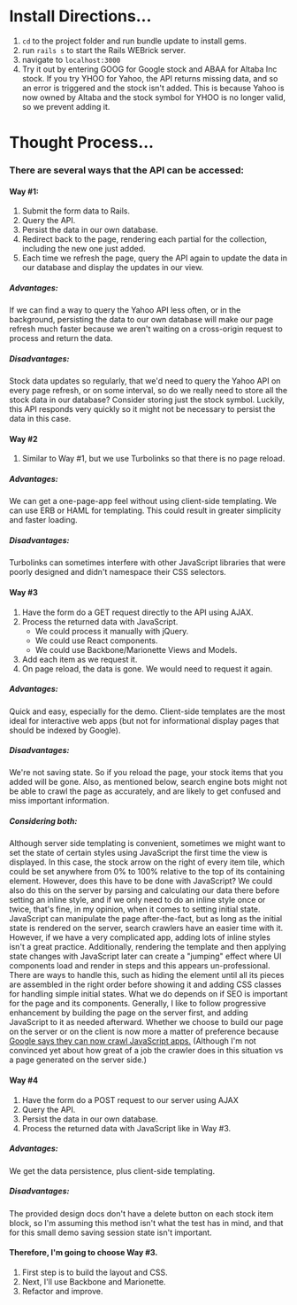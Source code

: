 # Install Directions...
1. `cd` to the project folder and run bundle update to install gems.
2. run `rails s` to start the Rails WEBrick server.
3. navigate to `localhost:3000`
4. Try it out by entering GOOG for Google stock and ABAA for Altaba Inc stock. If you try YHOO for Yahoo, the API returns missing data, and so an error is triggered and the stock isn't added. This is because Yahoo is now owned by Altaba and the stock symbol for YHOO is no longer valid, so we prevent adding it.
# Thought Process...
### There are several ways that the API can be accessed:
#### Way #1:
1. Submit the form data to Rails.
2. Query the API.
3. Persist the data in our own database.
4. Redirect back to the page, rendering each partial for the collection, including the new one just added.
5. Each time we refresh the page, query the API again to update the data in our database and display the updates in our view.

##### Advantages:
If we can find a way to query the Yahoo API less often, or in the background, persisting the data to our own database will make our page refresh much faster because we aren't waiting on a cross-origin request to process and return the data.

##### Disadvantages:
Stock data updates so regularly, that we'd need to query the Yahoo API on every page refresh, or on some interval, so do we really need to store all the stock data in our database? Consider storing just the stock symbol. Luckily, this API responds very quickly so it might not be necessary to persist the data in this case.

#### Way #2
1. Similar to Way #1, but we use Turbolinks so that there is no page reload.
##### Advantages:
We can get a one-page-app feel without using client-side templating. We can use ERB or HAML for templating. This could result in greater simplicity and faster loading.
##### Disadvantages:
Turbolinks can sometimes interfere with other JavaScript libraries that were poorly designed and didn't namespace their CSS selectors.

#### Way #3
1. Have the form do a GET request directly to the API using AJAX.
2. Process the returned data with JavaScript.
    * We could process it manually with jQuery.
    * We could use React components.
    * We could use Backbone/Marionette Views and Models.
3. Add each item as we request it.
4. On page reload, the data is gone. We would need to request it again.
##### Advantages:
Quick and easy, especially for the demo.
Client-side templates are the most ideal for interactive web apps (but not for informational display pages that should be indexed by Google).
##### Disadvantages:
We're not saving state. So if you reload the page, your stock items that you added will be gone.
Also, as mentioned below, search engine bots might not be able to crawl the page as accurately, and are likely to get confused and miss important information.
##### Considering both:
Although server side templating is convenient, sometimes we might want to set the state of certain styles using JavaScript the first time the view is displayed. In this case, the stock arrow on the right of every item tile, which could be set anywhere from 0% to 100% relative to the top of its containing element. However, does this have to be done with JavaScript? We could also do this on the server by parsing and calculating our data there before setting an inline style, and if we only need to do an inline style once or twice, that's fine, in my opinion, when it comes to setting initial state. JavaScript can manipulate the page after-the-fact, but as long as the initial state is rendered on the server, search crawlers have an easier time with it. However, if we have a very complicated app, adding lots of inline styles isn't a great practice. Additionally, rendering the template and then applying state changes with JavaScript later can create a "jumping" effect where UI components load and render in steps and this appears un-professional. There are ways to handle this, such as hiding the element until all its pieces are assembled in the right order before showing it and adding CSS classes for handling simple initial states. What we do depends on if SEO is important for the page and its components. Generally, I like to follow progressive enhancement by building the page on the server first, and adding JavaScript to it as needed afterward. Whether we choose to build our page on the server or on the client is now more a matter of preference because [Google says they can now crawl JavaScript apps.](https://webmasters.googleblog.com/2015/10/deprecating-our-ajax-crawling-scheme.html) (Although I'm not convinced yet about how great of a job the crawler does in this situation vs a page generated on the server side.)

#### Way #4
1. Have the form do a POST request to our server using AJAX
2. Query the API.
3. Persist the data in our own database.
4. Process the returned data with JavaScript like in Way #3.
##### Advantages:
We get the data persistence, plus client-side templating.
##### Disadvantages:
The provided design docs don't have a delete button on each stock item block, so I'm assuming this method isn't what the test has in mind, and that for this small demo saving session state isn't important.

#### Therefore, I'm going to choose Way #3.
1. First step is to build the layout and CSS.
2. Next, I'll use Backbone and Marionette.
3. Refactor and improve.
